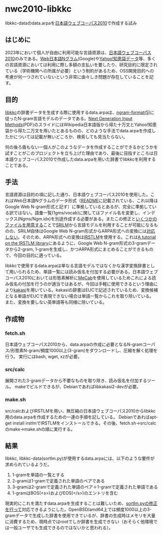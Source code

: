 nwc2010-libkkc
====

libkkc-dataのdata.arpaを[日本語ウェブコーパス2010](https://www.s-yata.jp/corpus/nwc2010/)で作成する試み

## はじめに

2023年において個人が自由に利用可能な言語資源は、[日本語ウェブコーパス2010](https://www.s-yata.jp/corpus/nwc2010/)のみである。[Web日本語Nグラム](https://www.gsk.or.jp/catalog/gsk2007-c/)(Google)や[Yahoo!知恵袋データ](https://www.nii.ac.jp/dsc/idr/yahoo/chiebkr3/Y_chiebukuro.html)等、多くの言語資源においては利用に際し多額の支払いを要したり、研究目的に限定されている（学術機関への所属が必要）という制約があるため、OSS開発目的への考慮が何一つされていないという非常に由々しき問題が存在していることを記す。

## 目的

[libkkc](https://github.com/ueno/libkkc/)の辞書データを生成する際に使用するdata.arpaは、[ngram-format(5)](http://www.speech.sri.com/projects/srilm/manpages/ngram.1.html)に従ったN-gram言語モデルのデータである。[Next Generation Input Methods](https://deisui.org/~ueno/junk/guadec-2014.pdf)(PDF)のスライドにはWikipedia日本語版から得た十万文とYahoo!知恵袋から得た二万文を用いたとあるものの、どのような手法でdata.arpaを作成したかについては記載が無いどころか、検索しても見当たらない。

何の後ろ盾もない一個人がこのようなデータを作成することができるかどうかを試すことがこのプロジェクトを立ち上げた理由であり、最後に目指すところは日本語ウェブコーパス2010で作成したdata.arpaを用いた辞書でlibkkcを利用することである。

## 手法

言語資源は目的の項に記した通り、日本語ウェブコーパス2010を使用した。これはWeb日本語Nグラムのデータ形式（[README](https://www.gsk.or.jp/files/catalog/GSK2007-C/GSK2007C_README.utf8.txt)に記載されている、これ以降はGoogle Web N-gram形式と記す）に準拠しているとあるが、完全に準拠している訳ではない。語彙一覧(1gms/vocab)に関してはファイル名を変更し、インデックス(Ngms/Ngm.idx)を別途作成する必要がある。またこの修正と[いくつかのファイルを用意する](http://www.speech.sri.com/projects/srilm/manpages/srilm-faq.7.html)ことで[SRILM](http://www.speech.sri.com/projects/srilm/)から言語モデルを利用することが可能になるものの、SRILM自体はGoogle Web N-gram形式からARPA形式への変換には[対応しない](https://mailman.speech.sri.com/pipermail/srilm-user/2009q2/000751.html)。そのため、ARPA形式への変換は[IRSTLM](https://github.com/irstlm-team/irstlm)を使用する。これは[A tutorial on the IRSTLM library](https://citeseerx.ist.psu.edu/document?repid=rep1&type=pdf&doi=2ef9472ecfc0c3d48a0f9b2a031916c703fb1140)にあるように、Google Web N-gram形式の3-gramデータから2-gram, 1-gramを生成し、かつARPA形式にまとめることができるもので、今回の目的に適っている。

libkkcで使用するdata.arpaは単なる言語モデルではなくかな漢字変換辞書として用いられるため、単語一覧には読み仮名を付加する必要がある。日本語ウェブコーパス2010においては形態素解析に[MeCab](https://taku910.github.io/mecab/)を使用しているためこれによる読み仮名の付加を行うのが適当ではあるが、今回は手軽に使用できるという理由により[kakasi](http://kakasi.namazu.org/index.html.ja)を用いている。kakasiの辞書はEUCで記述されているため、変換候補となる単語がEUCで表現できない場合は単語一覧からこれを取り除いている。また、変換を要しない英単語等も同様に除いている。

## 作成物

### fetch.sh

日本語ウェブコーパス2010から、data.arpaの作成に必要となるN-gramコーパス/形態素N-gram/頻度1000以上(3-gram)をダウンロードし、圧縮を解く処理を行う。
実行にはbash, wget, xzが必要。

### src/calc

展開された3-gramデータから不要なものを取り除き、読み仮名を付加するツール。
makeでビルドできるが、Debianであればlibkakasi2-devが必要。

### make.sh

src/calcおよびIRSTLMを用い、無圧縮の日本語ウェブコーパス2010からlibkkc用のdata.arpaを作成するための一連の手順を記している。
Debianであればapt-get install irstlmでIRSTLMをインストールできる。その後、fetch.sh→src/calcのmake→make.shの順に実行する。

## 結果

libkkc, libkkc-data(sortlm.py)が使用するdata.arpaには、以下のような要件が求められているようだ。

1. 1-gramを単語の一覧とする
2. 2-gramは1-gramで定義された単語のペアである
3. 3-gramは2-gramで定義された単語のペア＋1-gramで定義された単語である
4. 1-gramはBOS(\<s\>)およびEOS(\</s\>)のエントリを含む

現実的にこれを満たすdata.arpaを生成することは難しいため、[sortlm.pyの修正を行って](https://github.com/ueno/libkkc/pull/46/files)対応できるようにした。OpenBSD/amd64上では頻度1000以上の3-gramデータで生成した辞書を使用できているが、辞書の生成時はメモリを大量に消費するため、現時点ではrootでしか辞書を生成できない（おそらく他環境では一般ユーザでも生成できるのではないかと思われる）。
